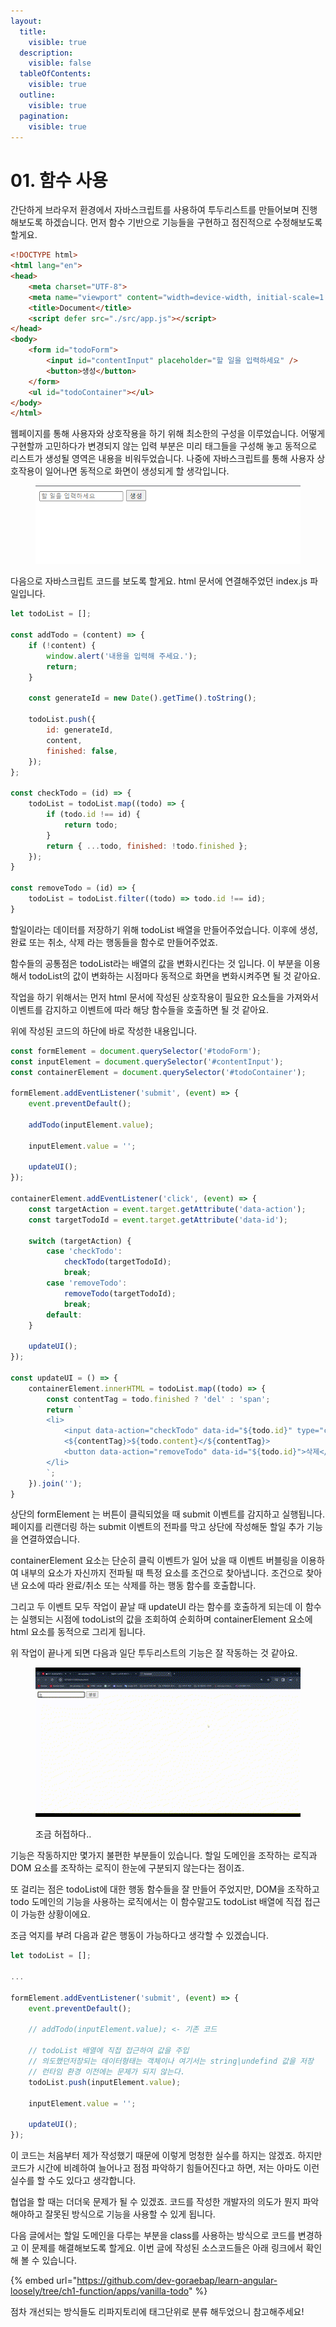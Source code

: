 ```yaml
---
layout:
  title:
    visible: true
  description:
    visible: false
  tableOfContents:
    visible: true
  outline:
    visible: true
  pagination:
    visible: true
---
```


# 01. 함수 사용

간단하게 브라우저 환경에서 자바스크립트를 사용하여 투두리스트를 만들어보며 진행해보도록 하겠습니다. 먼저 함수 기반으로 기능들을 구현하고 점진적으로 수정해보도록 할게요.

```html
<!DOCTYPE html>
<html lang="en">
<head>
    <meta charset="UTF-8">
    <meta name="viewport" content="width=device-width, initial-scale=1.0">
    <title>Document</title>
    <script defer src="./src/app.js"></script>
</head>
<body>
    <form id="todoForm">
        <input id="contentInput" placeholder="할 일을 입력하세요" />
        <button>생성</button>
    </form>
    <ul id="todoContainer"></ul>
</body>
</html>
```

웹페이지를 통해 사용자와 상호작용을 하기 위해 최소한의 구성을 이루었습니다. 어떻게 구현할까 고민하다가 변경되지 않는 입력 부분은 미리 태그들을 구성해  놓고 동적으로 리스트가 생성될 영역은 내용을 비워두었습니다. 나중에 자바스크립트를 통해 사용자 상호작용이 일어나면 동적으로 화면이 생성되게 할 생각입니다.

<figure><img src="../.gitbook/assets/image (3).png" alt=""><figcaption></figcaption></figure>

다음으로 자바스크립트 코드를 보도록 할게요. html 문서에 연결해주었던 index.js 파일입니다.

```javascript
let todoList = [];

const addTodo = (content) => {
    if (!content) {
        window.alert('내용을 입력해 주세요.');
        return;
    }

    const generateId = new Date().getTime().toString();

    todoList.push({
        id: generateId,
        content,
        finished: false,
    });
};

const checkTodo = (id) => {
    todoList = todoList.map((todo) => {
        if (todo.id !== id) {
            return todo;
        }
        return { ...todo, finished: !todo.finished };
    });
}

const removeTodo = (id) => {
    todoList = todoList.filter((todo) => todo.id !== id);
} 
```

할일이라는 데이터를 저장하기 위해 todoList 배열을 만들어주었습니다. 이후에 생성, 완료 또는 취소, 삭제 라는 행동들을 함수로 만들어주었죠.&#x20;

함수들의 공통점은 todoList라는 배열의 값을 변화시킨다는 것 입니다. 이 부분을 이용해서 todoList의 값이 변화하는 시점마다 동적으로 화면을 변화시켜주면 될 것 같아요.

작업을 하기 위해서는 먼저 html 문서에 작성된 상호작용이 필요한 요소들을 가져와서 이벤트를 감지하고 이벤트에 따라 해당 함수들을 호출하면 될 것 같아요.

위에 작성된 코드의 하단에 바로 작성한 내용입니다.

```javascript
const formElement = document.querySelector('#todoForm');
const inputElement = document.querySelector('#contentInput');
const containerElement = document.querySelector('#todoContainer');

formElement.addEventListener('submit', (event) => {
    event.preventDefault();

    addTodo(inputElement.value);

    inputElement.value = '';

    updateUI();
});

containerElement.addEventListener('click', (event) => {
    const targetAction = event.target.getAttribute('data-action');
    const targetTodoId = event.target.getAttribute('data-id');

    switch (targetAction) {
        case 'checkTodo':
            checkTodo(targetTodoId);
            break;
        case 'removeTodo':
            removeTodo(targetTodoId);
            break;
        default:
    }

    updateUI();
});

const updateUI = () => {
    containerElement.innerHTML = todoList.map((todo) => {
        const contentTag = todo.finished ? 'del' : 'span';
        return `
        <li>
            <input data-action="checkTodo" data-id="${todo.id}" type="checkbox" ${todo.finished ? 'checked' : ''}  />
            <${contentTag}>${todo.content}</${contentTag}>
            <button data-action="removeTodo" data-id="${todo.id}">삭제</button>
        </li>
        `;
    }).join('');
}
```

상단의 formElement 는 버튼이 클릭되었을 때 submit 이벤트를 감지하고 실행됩니다. 페이지를 리랜더링 하는 submit 이벤트의 전파를 막고 상단에 작성해둔 할일 추가 기능을 연결하였습니다.&#x20;

containerElement 요소는 단순히 클릭 이벤트가 일어 났을 때 이벤트 버블링을 이용하여 내부의 요소가 자신까지 전파될 때 특정 요소를 조건으로 찾아냅니다. 조건으로 찾아낸 요소에 따라 완료/취소 또는 삭제를 하는 행동 함수를 호출합니다.&#x20;

그리고 두 이벤트 모두 작업이 끝날 때 updateUI 라는 함수를 호출하게 되는데 이 함수는 실행되는 시점에 todoList의 값을 조회하여 순회하며 containerElement 요소에 html 요소를 동적으로 그리게 됩니다.

위 작업이 끝나게 되면 다음과 일단 투두리스트의 기능은 잘 작동하는 것 같아요.

<figure><img src="../.gitbook/assets/제목 없는 동영상 - Clipchamp로 제작.gif" alt=""><figcaption><p>조금 허접하다..</p></figcaption></figure>

기능은 작동하지만 몇가지 불편한 부분들이 있습니다. 할일 도메인을 조작하는 로직과 DOM 요소를 조작하는 로직이 한눈에 구분되지 않는다는 점이죠.

또 걸리는 점은 todoList에 대한 행동 함수들을 잘 만들어 주었지만, DOM을 조작하고 todo 도메인의   기능을 사용하는 로직에서는 이 함수말고도 todoList 배열에 직접 접근이 가능한 상황이에요.

조금 억지를 부려 다음과 같은 행동이 가능하다고 생각할 수 있겠습니다.

```javascript
let todoList = [];

...

formElement.addEventListener('submit', (event) => {
    event.preventDefault();
    
    // addTodo(inputElement.value); <- 기존 코드

    // todoList 배열에 직접 접근하여 값을 주입
    // 의도했던저장되는 데이터형태는 객체이나 여기서는 string|undefind 값을 저장
    // 런타임 환경 이전에는 문제가 되지 않는다.
    todoList.push(inputElement.value);

    inputElement.value = '';

    updateUI();
});
```

이 코드는 처음부터 제가 작성했기 때문에 이렇게 멍청한 실수를 하지는 않겠죠. 하지만 코드가 시간에 비례하여 늘어나고 점점 파악하기 힘들어진다고 하면, 저는 아마도 이런 실수를 할 수도 있다고 생각합니다.

협업을 할 때는 더더욱 문제가 될 수 있겠죠. 코드를 작성한 개발자의 의도가 뭔지 파악해야하고 잘못된 방식으로 기능을 사용할 수 있게 됩니다.

다음 글에서는 할일 도메인을 다루는 부분을 class를 사용하는 방식으로 코드를 변경하고 이 문제를 해결해보도록 할게요. 이번 글에 작성된 소스코드들은 아래 링크에서 확인해 볼 수 있습니다.

{% embed url="https://github.com/dev-goraebap/learn-angular-loosely/tree/ch1-function/apps/vanilla-todo" %}

점차 개선되는 방식들도 리파지토리에 태그단위로 분류 해두었으니 참고해주세요!
